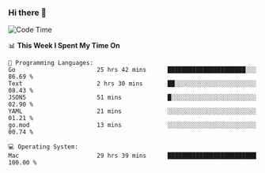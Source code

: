 ### Hi there 👋

<!--
**CrazyCollin/crazycollin** is a ✨ _special_ ✨ repository because its `README.md` (this file) appears on your GitHub profile.

Here are some ideas to get you started:

- 🔭 I’m currently working on ...
- 🌱 I’m currently learning ...
- 👯 I’m looking to collaborate on ...
- 🤔 I’m looking for help with ...
- 💬 Ask me about ...
- 📫 How to reach me: ...
- 😄 Pronouns: ...
- ⚡ Fun fact: ...
-->

<!--START_SECTION:waka-->
![Code Time](http://img.shields.io/badge/Code%20Time-5%2C562%20hrs%202%20mins-blue)

📊 **This Week I Spent My Time On** 

```text
💬 Programming Languages: 
Go                       25 hrs 42 mins      ██████████████████████░░░   86.69 % 
Text                     2 hrs 30 mins       ██░░░░░░░░░░░░░░░░░░░░░░░   08.43 % 
JSON5                    51 mins             █░░░░░░░░░░░░░░░░░░░░░░░░   02.90 % 
YAML                     21 mins             ░░░░░░░░░░░░░░░░░░░░░░░░░   01.21 % 
go.mod                   13 mins             ░░░░░░░░░░░░░░░░░░░░░░░░░   00.74 % 

💻 Operating System: 
Mac                      29 hrs 39 mins      █████████████████████████   100.00 % 
```


<!--END_SECTION:waka-->
